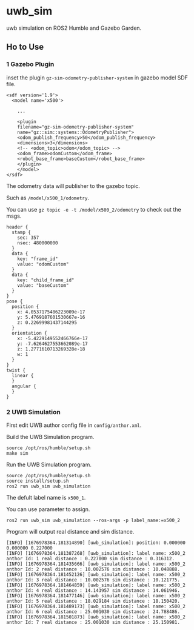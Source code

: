 # uwb_sim
uwb simulation on ROS2 Humble and Gazebo Garden.

## Ho to Use

### 1 Gazebo Plugin

inset the plugin `gz-sim-odometry-publisher-system` in gazebo model SDF file.

```
<sdf version='1.9'>
  <model name='x500'>

    ...

    <plugin
    filename="gz-sim-odometry-publisher-system"
    name="gz::sim::systems::OdometryPublisher">
    <odom_publish_frequency>50</odom_publish_frequency>
    <dimensions>3</dimensions>
    <!-- <odom_topic>odom</odom_topic> -->
    <odom_frame>odomCustom</odom_frame>
    <robot_base_frame>baseCustom</robot_base_frame>
    </plugin>
    </model>
</sdf>
```
The odometry data will publisher to the gazebo topic.

Such as `/model/x500_1/odometry`.

You can use `gz topic -e -t /model/x500_2/odometry` to check out the msgs.

```
header {
  stamp {
    sec: 357
    nsec: 480000000
  }
  data {
    key: "frame_id"
    value: "odomCustom"
  }
  data {
    key: "child_frame_id"
    value: "baseCustom"
  }
}
pose {
  position {
    x: 4.0537175486223009e-17
    y: 5.4769187601530667e-16
    z: 0.22699981437144295
  }
  orientation {
    x: -5.4229149552466766e-17
    y: -7.6264627553662089e-17
    z: 1.2771610713269328e-18
    w: 1
  }
}
twist {
  linear {
  }
  angular {
  }
}

```

### 2 UWB Simulation

First edit UWB author config file in `config/anthor.xml`.

Build the UWB Simulation program.

```
source /opt/ros/humble/setup.sh
make sim
```

Run the UWB Simulation program.

```
source /opt/ros/humble/setup.sh
source install/setup.sh
ros2 run uwb_sim uwb_simulation
```

The defult label name is `x500_1`.

You can use parameter to assign.

```
ros2 run uwb_sim uwb_simulation --ros-args -p label_name:=x500_2
```

Program will output real distance and sim distance.

```
[INFO] [1676978364.181314890] [uwb_simulation]: position: 0.000000 0.000000 0.227000
[INFO] [1676978364.181387268] [uwb_simulation]: label name: x500_2 anthor Id: 1 real distance : 0.227000 sim distance : 0.316312.
[INFO] [1676978364.181435666] [uwb_simulation]: label name: x500_2 anthor Id: 2 real distance : 10.002576 sim distance : 10.048888.
[INFO] [1676978364.181452126] [uwb_simulation]: label name: x500_2 anthor Id: 3 real distance : 10.002576 sim distance : 10.121775.
[INFO] [1676978364.181464859] [uwb_simulation]: label name: x500_2 anthor Id: 4 real distance : 14.143957 sim distance : 14.061946.
[INFO] [1676978364.181477146] [uwb_simulation]: label name: x500_2 anthor Id: 5 real distance : 18.029184 sim distance : 18.150420.
[INFO] [1676978364.181489173] [uwb_simulation]: label name: x500_2 anthor Id: 6 real distance : 25.001030 sim distance : 24.788486.
[INFO] [1676978364.181501873] [uwb_simulation]: label name: x500_2 anthor Id: 7 real distance : 25.001030 sim distance : 25.150981.
```
